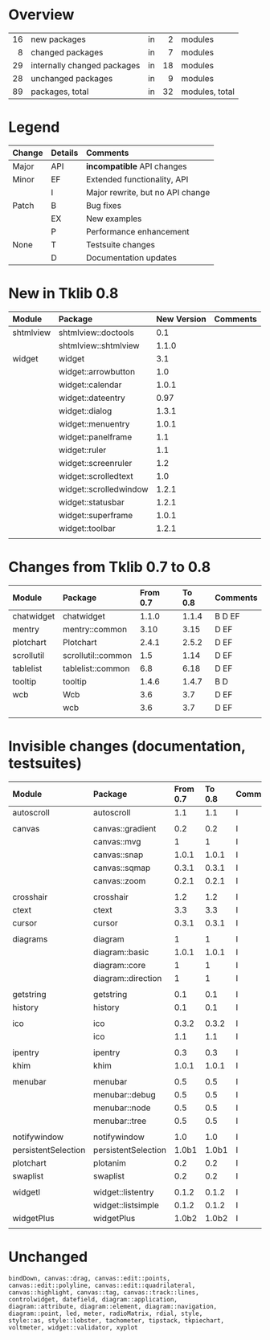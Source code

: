 Overview
========

||||||
|---:|:---|:---|---:|:---|
|16|new packages|in|2|modules|
|8|changed packages|in|7|modules|
|29|internally changed packages|in|18|modules|
|28|unchanged packages|in|9|modules|
|89|packages, total|in|32|modules, total|

Legend
======

|Change|Details|Comments|
|:---|:---|:---|
|Major|API|__incompatible__ API changes|
|Minor|EF|Extended functionality, API|
||I|Major rewrite, but no API change|
|Patch|B|Bug fixes|
||EX|New examples|
||P|Performance enhancement|
|None|T|Testsuite changes|
||D|Documentation updates|

New in Tklib 0.8
================

|Module|Package|New Version|Comments|
|:---|:---|:---|:---|
|shtmlview|shtmlview::doctools|0.1||
||shtmlview::shtmlview|1.1.0||
|widget|widget|3.1||
||widget::arrowbutton|1.0||
||widget::calendar|1.0.1||
||widget::dateentry|0.97||
||widget::dialog|1.3.1||
||widget::menuentry|1.0.1||
||widget::panelframe|1.1||
||widget::ruler|1.1||
||widget::screenruler|1.2||
||widget::scrolledtext|1.0||
||widget::scrolledwindow|1.2.1||
||widget::statusbar|1.2.1||
||widget::superframe|1.0.1||
||widget::toolbar|1.2.1||
|||||

Changes from Tklib 0.7 to 0.8
=============================

|Module|Package|From 0.7|To 0.8|Comments|
|:---|:---|:---|:---|:---|
|chatwidget|chatwidget|1.1.0|1.1.4|B D EF|
|mentry|mentry::common|3.10|3.15|D EF|
|plotchart|Plotchart|2.4.1|2.5.2|D EF|
|scrollutil|scrollutil::common|1.5|1.14|D EF|
|tablelist|tablelist::common|6.8|6.18|D EF|
|tooltip|tooltip|1.4.6|1.4.7|B D|
|wcb|Wcb|3.6|3.7|D EF|
||wcb|3.6|3.7|D EF|
||||||

Invisible changes (documentation, testsuites)
=============================================

|Module|Package|From 0.7|To 0.8|Comments|
|:---|:---|:---|:---|:---|
|autoscroll|autoscroll|1.1|1.1|I|
||||||
|canvas|canvas::gradient|0.2|0.2|I|
||canvas::mvg|1|1|I|
||canvas::snap|1.0.1|1.0.1|I|
||canvas::sqmap|0.3.1|0.3.1|I|
||canvas::zoom|0.2.1|0.2.1|I|
||||||
|crosshair|crosshair|1.2|1.2|I|
|ctext|ctext|3.3|3.3|I|
|cursor|cursor|0.3.1|0.3.1|I|
||||||
|diagrams|diagram|1|1|I|
||diagram::basic|1.0.1|1.0.1|I|
||diagram::core|1|1|I|
||diagram::direction|1|1|I|
||||||
|getstring|getstring|0.1|0.1|I|
|history|history|0.1|0.1|I|
||||||
|ico|ico|0.3.2|0.3.2|I|
||ico|1.1|1.1|I|
||||||
|ipentry|ipentry|0.3|0.3|I|
|khim|khim|1.0.1|1.0.1|I|
||||||
|menubar|menubar|0.5|0.5|I|
||menubar::debug|0.5|0.5|I|
||menubar::node|0.5|0.5|I|
||menubar::tree|0.5|0.5|I|
||||||
|notifywindow|notifywindow|1.0|1.0|I|
|persistentSelection|persistentSelection|1.0b1|1.0b1|I|
|plotchart|plotanim|0.2|0.2|I|
|swaplist|swaplist|0.2|0.2|I|
||||||
|widgetl|widget::listentry|0.1.2|0.1.2|I|
||widget::listsimple|0.1.2|0.1.2|I|
|widgetPlus|widgetPlus|1.0b2|1.0b2|I|
||||||

Unchanged
=========

    bindDown, canvas::drag, canvas::edit::points,
    canvas::edit::polyline, canvas::edit::quadrilateral,
    canvas::highlight, canvas::tag, canvas::track::lines,
    controlwidget, datefield, diagram::application,
    diagram::attribute, diagram::element, diagram::navigation,
    diagram::point, led, meter, radioMatrix, rdial, style,
    style::as, style::lobster, tachometer, tipstack, tkpiechart,
    voltmeter, widget::validator, xyplot
